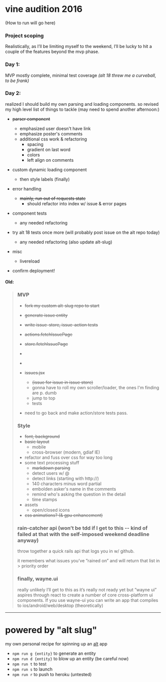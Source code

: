 # vine audition 2016


(How to run will go here)



### Project scoping

Realistically, as I’ll be limiting myself to the weekend, I’ll be lucky to hit a couple of the features beyond the mvp phase.

### Day 1:
MVP mostly complete, minimal test coverage *(alt 18 threw me a curveball, to be frank)*

### Day 2:
realized I should build my own parsing and loading components.
so revised my high level list of things to tackle
(may need to spend another afternoon:)

* ~~parser component~~
    * emphasized user doesn't have link
    * emphasize poster's comments
  * additional css work & refactoring
    * spacing
    * gradient on last word
    * colors
    * left align on comments

* custom dynamic loading component
  * then style labels (finally)
* error handling
  * ~~mainly, run out of requests state~~
    * should refactor into index w/ issue & error pages
* component tests
  * any needed refactoring
* try alt 18 tests once more (will probably post issue on the alt repo today)
  * any needed refactoring (also update alt-slug)
* misc
  * livereload
* confirm deployment!

#### Old:

> ### MVP
>
> * ~~fork my custom alt-slug repo to start~~
> * ~~generate issue entity~~
> * ~~write issue-store, issue-action tests~~
> * ~~actions.fetchIssuePage~~
> * ~~store.fetchIssuePage~~
>
>
> * ~~~write issue entity~~~
>
> * ~~~write tests for ajax-helper~~~
>
> * ~~issues.jsx~~
>   * ~~(issue for issue in issue store)~~
>   * gonna have to roll my own scroller/loader, the ones I'm finding are p. dumb
>   * jump to top
>   * tests
>
> * need to go back and make action/store tests pass.
>
> ### Style
>   * ~~font, background~~
>   * ~~basic layout~~
>     * mobile
>     * cross-browser (modern, gdiaf IE)
>   * refactor and fuss over css for way too long
>   * some text processing stuff
>     * ~~markdown parsing~~
>     * detect users w/ @
>     * detect links (starting with http://)
>     * 140 characters minus word partial
>     * embolden asker's name in the comments
>     * remind who's asking the question in the detail
>     * time stamps
>   * assets
>     * open/closed icons
>   * ~~css animations? (& gpu enhancement)~~
>
> ### rain-catcher api (won’t be tdd if I get to this -- kind of failed at that  with the self-imposed weekend deadline anyway)
>
> throw together a quick rails api that logs you in w/ github.
>
> it remembers what issues you’ve ”rained on” and will return that list in > priority order
>
> ### finally, wayne.ui
>
> really unlikely I’ll get to this as it’s really not ready yet but ”wayne ui” aspires through react to create a number of core cross-platform ui components. If you use wayne-ui you can write an app that compiles to ios/android/web/desktop (theoretically)

<hr>

# powered by "alt slug"

my own personal recipe for spinning up an [alt](http://alt.js.org) app

* <code>npm run g {entity}</code> to generate an entity
* <code>npm run d {entity}</code> to blow up an entity (be careful now)
* <code>npm run t</code> to test
* <code>npm run s</code> to launch
* <code>npm run r</code> to push to heroku (untested)
